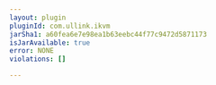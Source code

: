 ```yaml
---
layout: plugin
pluginId: com.ullink.ikvm
jarSha1: a60fea6e7e98ea1b63eebc44f77c9472d5871173
isJarAvailable: true
error: NONE
violations: []

---
```

